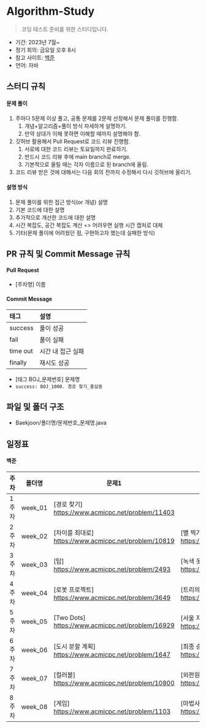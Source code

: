 # Algorithm-Study

> 코딩 테스트 준비를 위한 스터디입니다.

- 기간: 2023년 7월~
- 정기 회의: 금요일 오후 8시
- 참고 사이트: [백준](https://www.acmicpc.net/)
- 언어: 자바

## 스터디 규칙

#### 문제 풀이

1. 주마다 5문제 이상 풀고, 공통 문제를 2문제 선정해서 문제 풀이를 진행함. 
    1. 개념+알고리즘+풀이 방식 자세하게 설명하기.
    2. 만약 상대가 이해 못하면 이해할 때까지 설명해야 함.
2. 깃허브 활용해서 Pull Request로 코드 리뷰 진행함.
    1. 서로에 대한 코드 리뷰는 토요일까지 완료하기.
    2. 반드시 코드 리뷰 후에 main branch로 merge.
    3. 기본적으로 올릴 때는 각자 이름으로 된 branch에 올림.
3. 코드 리뷰 받은 것에 대해서는 다음 회의 전까지 수정해서 다시 깃허브에 올리기.

#### 설명 방식

1. 문제 풀이를 위한 접근 방식(or 개념) 설명
2. 기본 코드에 대한 설명
3. 추가적으로 개선한 코드에 대한 설명
4. 시간 복잡도, 공간 복잡도 계산 => 어려우면 실행 시간 캡처로 대체
5. 기타(문제 풀이에 어려웠던 점, 구현하고자 했는데 실패한 방식)


## PR 규칙 및 Commit Message 규칙

#### Pull Request

- [주차명] 이름

#### Commit Message

| 태그       | 설명                      |
|:---------|:------------------------|
| success     | 풀이 성공               |
| fail      | 풀이 실패                   |
| time out | 시간 내 접근 실패                 |
| finally  | 재시도 성공 |
- [태그 BOJ_문제번호] 문제명
- `success: BOJ_1000. 경로 찾기_홍길동`

## 파일 및 폴더 구조

- Baekjoon/폴더명/문제번호_문제명.java

## 일정표

#### 백준

| **주차** | **폴더명** | **문제1**                                       | **문제2**                                                    | 
| ------- |---------|-----------------------------------------------| ------------------------------------------------------------ |
| 1주차   | week_01 | [경로 찾기] https://www.acmicpc.net/problem/11403 |               | 
| 2주차   | week_02 | [차이를 최대로] https://www.acmicpc.net/problem/10819 | [별 찍기 - 10] https://www.acmicpc.net/problem/2447               | 
| 3주차   | week_03 | [탑] https://www.acmicpc.net/problem/2493 | [녹색 옷 입은 애가 젤다지?] https://www.acmicpc.net/problem/4485               |
| 4주차   | week_04 | [로봇 프로젝트] https://www.acmicpc.net/problem/3649 | [트리의 지름] https://www.acmicpc.net/problem/1167               |
| 5주차   | week_05 | [Two Dots] https://www.acmicpc.net/problem/16929 | [서울 지하철 2호선] https://www.acmicpc.net/problem/16947             |
| 6주차   | week_06 | [도시 분할 계획] https://www.acmicpc.net/problem/1647 | [최종 순위] https://www.acmicpc.net/problem/3665             |
| 7주차   | week_07 | [컬러볼] https://www.acmicpc.net/problem/10800 | [외판원 순회] https://www.acmicpc.net/problem/2098             |
| 8주차   | week_08 | [게임] https://www.acmicpc.net/problem/1103 | [마법사 상어와 비바라기] https://www.acmicpc.net/problem/21610             |

